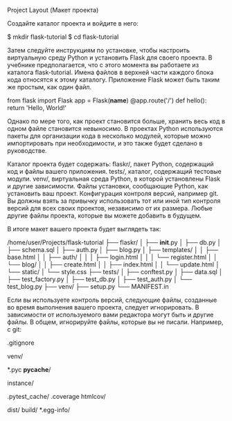 Project Layout (Макет проекта)

Создайте каталог проекта и войдите в него:

$ mkdir flask-tutorial
$ cd flask-tutorial

Затем следуйте инструкциям по установке, чтобы настроить виртуальную среду Python и
установить Flask для своего проекта.
В учебнике предполагается, что с этого момента вы работаете из каталога flask-tutorial.
Имена файлов в верхней части каждого блока кода относятся к этому каталогу.
Приложение Flask может быть таким же простым, как один файл.

from flask import Flask
app = Flask(__name__)
@app.route('/')
def hello():
    return 'Hello, World!'

Однако по мере того, как проект становится больше, хранить весь код в одном файле
становится невыносимо. В проектах Python используются пакеты для организации кода в
несколько модулей, которые можно импортировать при необходимости, и это также будет сделано
в руководстве.

Каталог проекта будет содержать:
     flaskr/, пакет Python, содержащий код и файлы вашего приложения.
     tests/, каталог, содержащий тестовые модули.
     venv/, виртуальная среда Python, в которой установлены Flask и другие зависимости.
     Файлы установки, сообщающие Python, как установить ваш проект.
     Конфигурация контроля версий, например git. Вы должны взять за привычку использовать
     тот или иной тип контроля версий для всех своих проектов, независимо от их размера.
     Любые другие файлы проекта, которые вы можете добавить в будущем.

В итоге макет вашего проекта будет выглядеть так:

/home/user/Projects/flask-tutorial
├── flaskr/
│   ├── __init__.py
│   ├── db.py
│   ├── schema.sql
│   ├── auth.py
│   ├── blog.py
│   ├── templates/
│   │   ├── base.html
│   │   ├── auth/
│   │   │   ├── login.html
│   │   │   └── register.html
│   │   └── blog/
│   │       ├── create.html
│   │       ├── index.html
│   │       └── update.html
│   └── static/
│       └── style.css
├── tests/
│   ├── conftest.py
│   ├── data.sql
│   ├── test_factory.py
│   ├── test_db.py
│   ├── test_auth.py
│   └── test_blog.py
├── venv/
├── setup.py
└── MANIFEST.in

Если вы используете контроль версий, следующие файлы, созданные во время выполнения вашего
проекта, следует игнорировать. В зависимости от используемого вами редактора могут быть и
другие файлы. В общем, игнорируйте файлы, которые вы не писали. Например, с git:

.gitignore

venv/

*.pyc
__pycache__/

instance/

.pytest_cache/
.coverage
htmlcov/

dist/
build/
*.egg-info/

